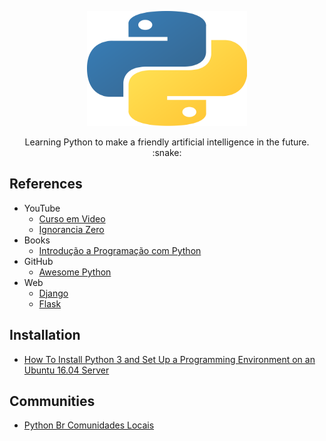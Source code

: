 <p align="center">
  <a href="https://www.python.org/">
    <img src="python.png" alt="" width=256 height=184>
  </a>

  <p align="center">
    Learning Python to make a friendly artificial intelligence in the future. :snake:
    <br>
  </p>

## References 
   - YouTube
      - [Curso em Video](https://www.youtube.com/user/cursosemvideo/featured)
      - [Ignorancia Zero](https://www.youtube.com/watch?v=lJjR906426o&list=PLfCKf0-awunOu2WyLe2pSD2fXUo795xRe)
   - Books
      - [Introdução a Programação com Python](https://python.nilo.pro.br/)
   - GitHub
	  - [Awesome Python](https://github.com/vinta/awesome-python)
   - Web
      - [Django](https://www.djangoproject.com/)
      - [Flask](http://flask.pocoo.org/)

## Installation

- [How To Install Python 3 and Set Up a Programming Environment on an Ubuntu 16.04 Server](https://www.digitalocean.com/community/tutorials/how-to-install-python-3-and-set-up-a-programming-environment-on-an-ubuntu-16-04-server)

## Communities
- [Python Br Comunidades Locais](https://python.org.br/comunidades-locais/)
